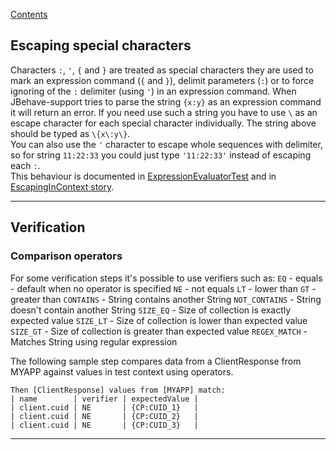 [Contents](../README.md)

## Escaping special characters

Characters `:`, `'`, `{` and `}` are treated as special characters they are used to mark an expression command (`{` and `}`), delimit parameters (`:`) or to force ignoring of the `:` delimiter (using `'`) in an expression command.
When JBehave-support tries to parse the string `{x:y}` as an expression command it will return an error.
If you need use such a string you have to use `\` as an escape character for each special character individually. The string above should be typed as `\{x\:y\}`.   
You can also use the `'` character to escape whole sequences with delimiter, so for string `11:22:33` you could just type `'11:22:33'` instead of escaping each `:`.  
This behaviour is documented in [ExpressionEvaluatorTest](../src/test/groovy/org/jbehavesupport/core/expression/ExpressionEvaluatorTest.groovy)
and in [EscapingInContext story](../src/test/groovy/org/jbehavesupport/test/sample/EscapingInContext.story).


---


## Verification

### Comparison operators

For some verification steps it's possible to use verifiers such as:
`EQ` - equals - default when no operator is specified
`NE` - not equals
`LT` - lower than
`GT` - greater than
`CONTAINS` - String contains another String
`NOT_CONTAINS` - String doesn't contain another String
`SIZE_EQ` - Size of collection is exactly expected value
`SIZE_LT` - Size of collection is lower than expected value
`SIZE_GT` - Size of collection is greater than expected value
`REGEX_MATCH` - Matches String using regular expression

The following sample step compares data from a ClientResponse from MYAPP against values in test context using operators.

```
Then [ClientResponse] values from [MYAPP] match:
| name        | verifier | expectedValue |
| client.cuid | NE       | {CP:CUID_1}   |
| client.cuid | NE       | {CP:CUID_2}   |
| client.cuid | NE       | {CP:CUID_3}   |
```

---
